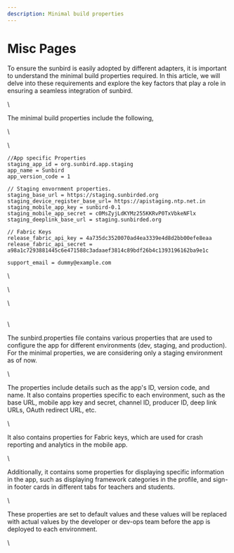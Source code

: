 ```yaml
---
description: Minimal build properties
---
```


# Misc Pages

To ensure the sunbird is easily adopted by different adapters, it is important to understand the minimal build properties required. In this article, we will delve into these requirements and explore the key factors that play a role in ensuring a seamless integration of sunbird.

\


The minimal build properties include the following,

\


\


```properties
//App specific Properties
staging_app_id = org.sunbird.app.staging
app_name = Sunbird
app_version_code = 1

// Staging envornment properties.
staging_base_url = https://staging.sunbirded.org
staging_device_register_base_url= https://apistaging.ntp.net.in
staging_mobile_app_key = sunbird-0.1
staging_mobile_app_secret = c0MsZyjLdKYMz255KKRvP0TxVbkeNFlx
staging_deeplink_base_url = staging.sunbirded.org

// Fabric Keys
release_fabric_api_key = 4a735dc3520070ad4ea3339e4d8d2bb00efe8eaa
release_fabric_api_secret = a98a1c7293881445c6e471588c3adaaef3814c89bdf26b4c1393196162ba9e1c

support_email = dummy@example.com
```

\


\


\


\
\


The sunbird.properties file contains various properties that are used to configure the app for different environments (dev, staging, and production). For the minimal properties, we are considering only a staging environment as of now.

\


The properties include details such as the app's ID, version code, and name. It also contains properties specific to each environment, such as the base URL, mobile app key and secret, channel ID, producer ID, deep link URLs, OAuth redirect URL, etc.

\


It also contains properties for Fabric keys, which are used for crash reporting and analytics in the mobile app.

\


Additionally, it contains some properties for displaying specific information in the app, such as displaying framework categories in the profile, and sign-in footer cards in different tabs for teachers and students.

\


These properties are set to default values and these values will be replaced with actual values by the developer or dev-ops team before the app is deployed to each environment.

\
